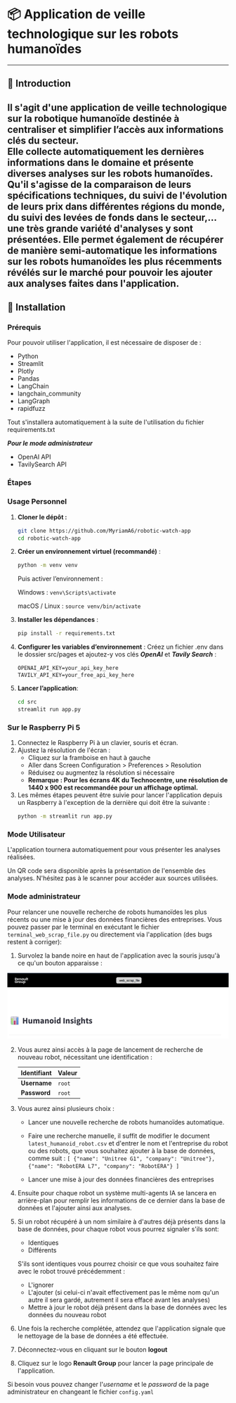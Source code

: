 # 📦 Application de veille technologique sur les robots humanoïdes

---
## 📝 Introduction

Il s'agit d'une application de veille technologique sur la robotique humanoïde destinée à centraliser et simplifier l’accès aux informations clés du secteur.  
Elle collecte automatiquement les dernières informations dans le domaine et présente diverses analyses sur les robots humanoïdes. Qu'il s'agisse de la comparaison de leurs spécifications techniques, du suivi de l'évolution de leurs prix dans différentes régions du monde, du suivi des levées de fonds dans le secteur,... une très grande variété d'analyses y sont présentées.
Elle permet également de récupérer de manière semi-automatique les informations sur les robots humanoïdes les plus récemments révélés sur le marché pour pouvoir les ajouter aux analyses faites dans l'application.
---

## 🚀 Installation

### Prérequis
Pour pouvoir utiliser l'application, il est nécessaire de disposer de :
- Python
- Streamlit  
- Plotly  
- Pandas  
- LangChain  
- langchain_community  
- LangGraph  
- rapidfuzz

Tout s'installera automatiquement à la suite de l'utilisation du fichier requirements.txt

***Pour le mode administrateur***

- OpenAI API
- TavilySearch API

### Étapes

### Usage Personnel
1. **Cloner le dépôt :**
   ```bash
   git clone https://github.com/MyriamA6/robotic-watch-app
   cd robotic-watch-app
   ```
   
2. **Créer un environnement virtuel (recommandé)** : 
    ```bash
    python -m venv venv
    ```
        
    Puis activer l’environnement :
    
    Windows : `venv\Scripts\activate`
    
    macOS / Linux :
            `source venv/bin/activate`


3. **Installer les dépendances** :
    ```bash
    pip install -r requirements.txt
    ```

4. **Configurer les variables d’environnement** :
Créez un fichier .env dans le dossier src/pages et ajoutez-y vos clés _**OpenAI**_ et _**Tavily Search**_ :
    ```env
    OPENAI_API_KEY=your_api_key_here
    TAVILY_API_KEY=your_free_api_key_here
    ```

5. **Lancer l’application**:

    ```bash
    cd src
    streamlit run app.py
    ```
### Sur le Raspberry Pi 5
1. Connectez le Raspberry Pi à un clavier, souris et écran.
2. Ajustez la résolution de l'écran :
   * Cliquez sur la framboise en haut à gauche
   * Aller dans Screen Configuration > Preferences > Resolution
   * Réduisez ou augmentez la résolution si nécessaire
   * **Remarque : Pour les écrans 4K du Technocentre, une résolution de 1440 x 900 est recommandée pour un affichage optimal.**
3. Les mêmes étapes peuvent être suivie pour lancer l'application depuis un Raspberry à l'exception de la dernière qui doit être la suivante :
   ```bash
   python -m streamlit run app.py
   ```
### Mode Utilisateur
L'application tournera automatiquement pour vous présenter les analyses réalisées.

Un QR code sera disponible après la présentation de l'ensemble des analyses.
N'hésitez pas à le scanner pour accéder aux sources utilisées.

### Mode administrateur
Pour relancer une nouvelle recherche de robots humanoïdes les plus récents ou une mise à jour des données financières des entreprises. 
Vous pouvez passer par le terminal en exécutant le fichier `terminal_web_scrap_file.py` ou directement via l'application (des bugs restent à corriger):

1. Survolez la bande noire en haut de l'application avec la souris jusqu'à ce qu'un bouton apparaisse :

![Bouton Caché](data/images/boutonCache.png)

2. Vous aurez ainsi accès à la page de lancement de recherche de nouveau robot, nécessitant une identification :  
      
      | Identifiant     | Valeur   |
      |-----------------|----------|
      | **Username**    | `root`   |
      | **Password**    | `root`   |


3. Vous aurez ainsi plusieurs choix  :

   * Lancer une nouvelle recherche de robots humanoïdes automatique.

   * Faire une recherche manuelle, il suffit de modifier le document `latest_humanoid_robot.csv` et d'entrer le nom et l'entreprise du robot ou des robots, que vous souhaitez ajouter à la base de données, comme suit :
           ```
               [
               {"name": "Unitree G1", "company": "Unitree"},
               {"name": "RobotERA L7", "company": "RobotERA"}
               ]
           ```
   * Lancer une mise à jour des données financières des entreprises
4. Ensuite pour chaque robot un système multi-agents IA se lancera en arrière-plan pour remplir les informations de ce dernier dans la base de données et l'ajouter ainsi aux analyses.
5. Si un robot récupéré à un nom similaire à d'autres déjà présents dans la base de données, pour chaque robot vous pourrez signaler s'ils sont:

   * Identiques
   * Différents 
 
    S'ils sont identiques vous pourrez choisir ce que vous souhaitez faire avec le robot trouvé précédemment :

   * L'ignorer
   * L'ajouter (si celui-ci n'avait effectivement pas le même nom qu'un autre il sera gardé, autrement il sera effacé avant les analyses)
   * Mettre à jour le robot déjà présent dans la base de données avec les données du nouveau robot

6. Une fois la recherche complétée, attendez que l'application signale que le nettoyage de la base de données a été effectuée.
7. Déconnectez-vous en cliquant sur le bouton **logout**
8. Cliquez sur le logo **Renault Group** pour lancer la page principale de l'application.

Si besoin vous pouvez changer l'_username_ et le _password_ de la page administrateur en changeant le fichier `config.yaml`

